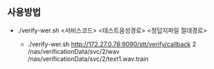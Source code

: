 ## 사용방법

+ ./verify-wer.sh <callbackurl> <서비스코드> <테스트음성경로> <정답지파일 절대경로>
  + ./verify-wer.sh http://172.27.0.78:9090/stt/verify/callback 2 /nas/verificationData/svc/2/wav /nas/verificationData/svc/2/text1.wav.train


